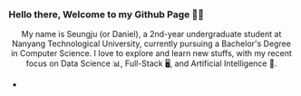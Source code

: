 ### Hello there, Welcome to my Github Page 👋😄

<p align="center"> My name is Seungju (or Daniel), a 2nd-year undergraduate student at Nanyang Technological University, currently pursuing a Bachelor's Degree in Computer Science. I love to explore and learn new stuffs, with my recent focus on Data Science 📊, Full-Stack 🖥️, and Artificial Intelligence 🤖.</p>

- 
